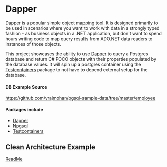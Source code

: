 # Dapper

Dapper is a popular simple object mapping tool. It is designed primarily to be used in scenarios where you want to work
with data in a strongly typed fashion - as business objects in a .NET application, but don't want to spend hours writing
code to map query results from ADO.NET data readers to instances of those objects.

This project showcases the ability to use [Dapper](https://github.com/DapperLib/Dapper) to query a Postgres database
and return C# POCO objects with their properties populated by the database values. It will spin up a postgres container
using the [Testcontainers](https://github.com/testcontainers/testcontainers-dotnet) package to not have to depend
external setup for the database.

#### DB Example Source

https://github.com/vrajmohan/pgsql-sample-data/tree/master/employee

#### Packages include

* [Dapper](https://github.com/DapperLib/Dapper)
* [Npgsql](https://www.npgsql.org/)
* [Testcontainers](https://github.com/testcontainers/testcontainers-dotnet)

## Clean Architecture Example

[ReadMe](../Dapper.CleanArchitecture.Web)
